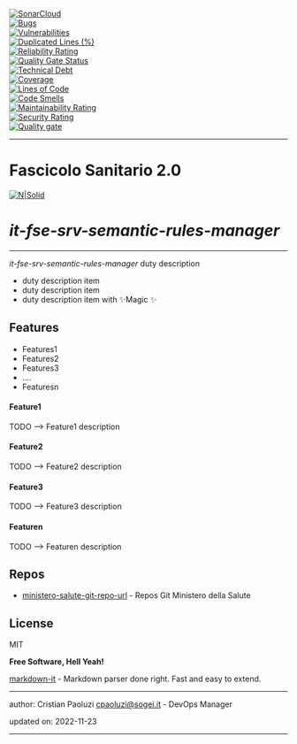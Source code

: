 [![SonarCloud](https://sonarcloud.io/images/project_badges/sonarcloud-black.svg)](https://sonarcloud.io/summary/new_code?id=it.finanze.sanita.fse2%3Asrv-semantic-rules-manager-ms)
<br/>
[![Bugs](https://sonarcloud.io/api/project_badges/measure?project=it.finanze.sanita.fse2%3Asrv-semantic-rules-manager-ms&metric=bugs)](https://sonarcloud.io/summary/new_code?id=it.finanze.sanita.fse2%3Asrv-semantic-rules-manager-ms)
<br/>
[![Vulnerabilities](https://sonarcloud.io/api/project_badges/measure?project=it.finanze.sanita.fse2%3Asrv-semantic-rules-manager-ms&metric=vulnerabilities)](https://sonarcloud.io/summary/new_code?id=it.finanze.sanita.fse2%3Asrv-semantic-rules-manager-ms)
<br/>
[![Duplicated Lines (%)](https://sonarcloud.io/api/project_badges/measure?project=it.finanze.sanita.fse2%3Asrv-semantic-rules-manager-ms&metric=duplicated_lines_density)](https://sonarcloud.io/summary/new_code?id=it.finanze.sanita.fse2%3Asrv-semantic-rules-manager-ms)
<br/>
[![Reliability Rating](https://sonarcloud.io/api/project_badges/measure?project=it.finanze.sanita.fse2%3Asrv-semantic-rules-manager-ms&metric=reliability_rating)](https://sonarcloud.io/summary/new_code?id=it.finanze.sanita.fse2%3Asrv-semantic-rules-manager-ms)
<br/>
[![Quality Gate Status](https://sonarcloud.io/api/project_badges/measure?project=it.finanze.sanita.fse2%3Asrv-semantic-rules-manager-ms&metric=alert_status)](https://sonarcloud.io/summary/new_code?id=it.finanze.sanita.fse2%3Asrv-semantic-rules-manager-ms)
<br/>
[![Technical Debt](https://sonarcloud.io/api/project_badges/measure?project=it.finanze.sanita.fse2%3Asrv-semantic-rules-manager-ms&metric=sqale_index)](https://sonarcloud.io/summary/new_code?id=it.finanze.sanita.fse2%3Asrv-semantic-rules-manager-ms)
<br/>
[![Coverage](https://sonarcloud.io/api/project_badges/measure?project=it.finanze.sanita.fse2%3Asrv-semantic-rules-manager-ms&metric=coverage)](https://sonarcloud.io/summary/new_code?id=it.finanze.sanita.fse2%3Asrv-semantic-rules-manager-ms)
<br/>
[![Lines of Code](https://sonarcloud.io/api/project_badges/measure?project=it.finanze.sanita.fse2%3Asrv-semantic-rules-manager-ms&metric=ncloc)](https://sonarcloud.io/summary/new_code?id=it.finanze.sanita.fse2%3Asrv-semantic-rules-manager-ms)
<br/>
[![Code Smells](https://sonarcloud.io/api/project_badges/measure?project=it.finanze.sanita.fse2%3Asrv-semantic-rules-manager-ms&metric=code_smells)](https://sonarcloud.io/summary/new_code?id=it.finanze.sanita.fse2%3Asrv-semantic-rules-manager-ms)
<br/>
[![Maintainability Rating](https://sonarcloud.io/api/project_badges/measure?project=it.finanze.sanita.fse2%3Asrv-semantic-rules-manager-ms&metric=sqale_rating)](https://sonarcloud.io/summary/new_code?id=it.finanze.sanita.fse2%3Asrv-semantic-rules-manager-ms)
<br/>
[![Security Rating](https://sonarcloud.io/api/project_badges/measure?project=it.finanze.sanita.fse2%3Asrv-semantic-rules-manager-ms&metric=security_rating)](https://sonarcloud.io/summary/new_code?id=it.finanze.sanita.fse2%3Asrv-semantic-rules-manager-ms)
<br/>
[![Quality gate](https://sonarcloud.io/api/project_badges/quality_gate?project=it.finanze.sanita.fse2%3Asrv-semantic-rules-manager-ms)](https://sonarcloud.io/summary/new_code?id=it.finanze.sanita.fse2%3Asrv-semantic-rules-manager-ms)
<br/>

---

# Fascicolo Sanitario 2.0
[![N|Solid](https://www.sogei.it/content/dam/sogei/loghi/Sogei_logo_304.svg)](https://www.sogei.it/it/sogei-homepage.html)

# _it-fse-srv-semantic-rules-manager_


---

_it-fse-srv-semantic-rules-manager_ duty description
- duty description item
- duty description item
- duty description item with ✨Magic ✨

## Features
- Features1
- Features2
- Features3
- ....
- Featuresn

#### Feature1
TODO --> Feature1 description

#### Feature2
TODO --> Feature2 description

#### Feature3
TODO --> Feature3 description

#### Featuren
TODO --> Featuren description

## Repos
- [ministero-salute-git-repo-url] - Repos Git Ministero della Salute

## License

MIT

**Free Software, Hell Yeah!**

[markdown-it] - Markdown parser done right. Fast and easy to extend.

[//]: # (These are reference links used in the body of this note and get stripped out when the markdown processor does its job. There is no need to format nicely because it shouldn't be seen. Thanks SO - http://stackoverflow.com/questions/4823468/store-comments-in-markdown-syntax)
[markdown-it]: <https://github.com/markdown-it/markdown-it>
[ministero-salute-git-repo-url]: <https://github.com/ministero-salute/it-fse-srv-semantic-rules-manager.git>
[Spring Boot]: <https://spring.io/projects/spring-boot>
[Maven]: <https://maven.apache.org/>

---
author: Cristian Paoluzi <cpaoluzi@sogei.it> - DevOps Manager

updated on: 2022-11-23

---